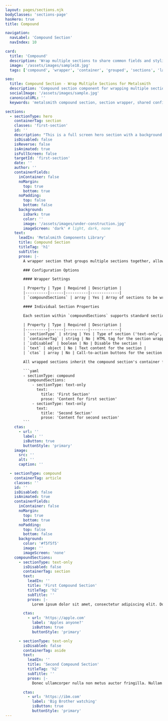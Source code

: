 ```yaml
---
layout: pages/sections.njk
bodyClasses: 'sections-page'
hasHero: true
title: Compound

navigation:
  navLabel: 'Compound Section'
  navIndex: 10

card:
  title: 'Compound'
  description: 'Wrap multiple sections to share common fields and styling.'
  image: '/assets/images/sample18.jpg'
  tags: ['compound', 'wrapper', 'container', 'grouped', 'sections', 'layout']

seo:
  title: Compound Section - Wrap Multiple Sections for Metalsmith
  description: 'Compound section component for wrapping multiple sections with shared configuration and styling for Metalsmith sites.'
  socialImage: '/assets/images/sample.jpg'
  canonicalURL: ''
  keywords: 'metalsmith compound section, section wrapper, shared configuration, multi-section component'

sections:
  - sectionType: hero
    containerTag: section
    classes: 'first-section'
    id: ''
    description: "This is a full screen hero section with a background image and text overlay. The proporty 'isFullScreen' is set to true, which turn a standard hero section into full screen."
    isDisabled: false
    isReverse: false
    isAnimated: true
    isFullScreen: false
    targetId: 'first-section'
    date: ''
    author: ''
    containerFields:
      inContainer: false
      noMargin:
        top: true
        bottom: true
      noPadding:
        top: false
        bottom: false
      background:
        isDark: true
        color: ''
        image: '/assets/images/under-construction.jpg'
        imageScreen: 'dark' # light, dark, none
    text:
      leadIn: 'Metalsmith Components Library'
      title: Compound Section
      titleTag: 'h1'
      subTitle:
      prose: |-
        A wrapper section that groups multiple sections together, allowing them to share common configuration and styling properties. Perfect for organizing related content sections.

        ### Configuration Options

        #### Wrapper Settings

        | Property | Type | Required | Description |
        |----------|------|----------|-------------|
        | `compoundSections` | array | Yes | Array of sections to be wrapped and rendered together |

        #### Individual Section Properties

        Each section within `compoundSections` supports standard section properties:

        | Property | Type | Required | Description |
        |----------|------|----------|-------------|
        | `sectionType` | string | Yes | Type of section ('text-only', 'media-image', etc.) |
        | `containerTag` | string | No | HTML tag for the section wrapper |
        | `isDisabled` | boolean | No | Disable the section |
        | `text` | object | No | Text content for the section |
        | `ctas` | array | No | Call-to-action buttons for the section |

        All wrapped sections inherit the compound section's container fields while maintaining their individual configurations.

        ```yaml
        - sectionType: compound
          compoundSections:
            - sectionType: text-only
              text:
                title: 'First Section'
                prose: 'Content for first section'
            - sectionType: text-only
              text:
                title: 'Second Section'
                prose: 'Content for second section'
        ```
    ctas:
      - url: ''
        label: ''
        isButton: true
        buttonStyle: 'primary'
    image:
      src: ''
      alt: ''
      caption: ''

  - sectionType: compound
    containerTag: article
    classes: ''
    id: ''
    isDisabled: false
    isAnimated: true
    containerFields:
      inContainer: false
      noMargin:
        top: true
        bottom: true
      noPadding:
        top: false
        bottom: false
      background:
        color: '#f5f5f5'
        image: ''
        imageScreen: 'none'
    compoundSections:
      - sectionType: text-only
        isDisabled: false
        containerTag: section
        text:
          leadIn: ''
          title: 'First Compound Section'
          titleTag: 'h2'
          subTitle: ''
          prose: |-
            Lorem ipsum dolor sit amet, consectetur adipiscing elit. Donec ullamcorper nulla non metus auctor fringilla. Nullam quis risus eget urna mollis ornare vel eu leo. Vestibulum id ligula porta felis euismod semper. Praesent commodo cursus magna, vel scelerisque nisl consectetur et.

        ctas:
          - url: 'https://apple.com'
            label: 'Apples anyone?'
            isButton: true
            buttonStyle: 'primary'

      - sectionType: text-only
        isDisabled: false
        containerTag: aside
        text:
          leadIn: ''
          title: 'Second Compound Section'
          titleTag: 'h2'
          subTitle: ''
          prose: |-
            Donec ullamcorper nulla non metus auctor fringilla. Nullam id dolor id nibh ultricies vehicula ut id elit. Maecenas sed diam eget risus varius blandit sit amet non magna. Lorem ipsum dolor sit amet, consectetur adipiscing elit. Donec sed odio dui. Lorem ipsum dolor sit amet, consectetur adipiscing elit.

        ctas:
          - url: 'https://ibm.com'
            label: 'Big Brother watching'
            isButton: true
            buttonStyle: 'primary'
---
```

